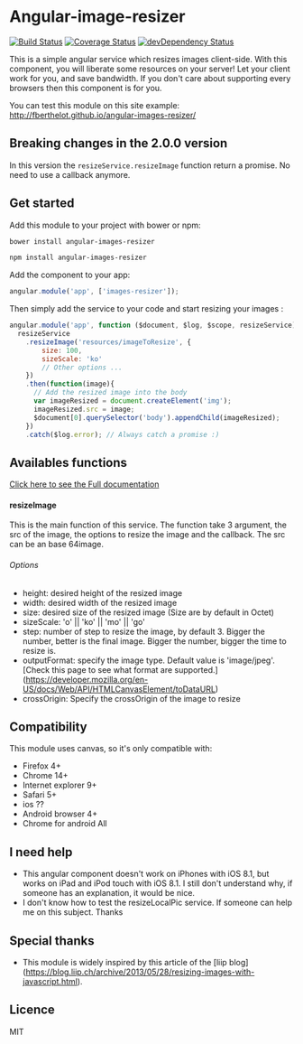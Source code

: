 # Angular-image-resizer

[![Build Status](https://travis-ci.org/FBerthelot/angular-images-resizer.svg?branch=master)](https://travis-ci.org/FBerthelot/angular-images-resizer)
[![Coverage Status](https://img.shields.io/coveralls/FBerthelot/angular-images-resizer.svg)](https://coveralls.io/r/FBerthelot/angular-images-resizer)
[![devDependency Status](https://david-dm.org/FBerthelot/angular-images-resizer/dev-status.svg)](https://david-dm.org/FBerthelot/angular-images-resizer#info=devDependencies)

This is a simple angular service which resizes images client-side. With this component, you will liberate some resources on your server!
Let your client work for you, and save bandwidth. If you don't care about supporting every browsers then this component is for you.

You can test this module on this site example: http://fberthelot.github.io/angular-images-resizer/

## Breaking changes in the 2.0.0 version

In this version the `resizeService.resizeImage` function return a promise. No need to use a callback anymore.

## Get started
Add this module to your project with bower or npm:

```bash 
bower install angular-images-resizer
```

```bash
npm install angular-images-resizer
```

Add the component to your app:
```javascript
angular.module('app', ['images-resizer']); 
```

Then simply add the service to your code and start resizing your images :

```javascript 
angular.module('app', function ($document, $log, $scope, resizeService) {
  resizeService
    .resizeImage('resources/imageToResize', {
        size: 100, 
        sizeScale: 'ko'
        // Other options ...
    })
    .then(function(image){    
      // Add the resized image into the body
      var imageResized = document.createElement('img');
      imageResized.src = image;
      $document[0].querySelector('body').appendChild(imageResized);
    })
    .catch($log.error); // Always catch a promise :)
```

## Availables functions

[Click here to see the Full documentation](http://fberthelot.github.io/angular-images-resizer/docs/)

#### resizeImage
This is the main function of this service. The function take 3 argument, the src of the image, the options to resize the image and the callback.
The src can be an base 64image.

###### Options
- height: desired height of the resized image
- width: desired width of the resized image
- size: desired size of the resized image (Size are by default in Octet)
- sizeScale: 'o' || 'ko' || 'mo' || 'go'
- step: number of step to resize the image, by default 3. Bigger the number, better is the final image. Bigger the number, bigger the time to resize is.
- outputFormat: specify the image type. Default value is 'image/jpeg'. [Check this page to see what format are supported.] (https://developer.mozilla.org/en-US/docs/Web/API/HTMLCanvasElement/toDataURL)
- crossOrigin: Specify the crossOrigin of the image to resize

## Compatibility
This module uses canvas, so it's only compatible with:
* Firefox 4+
* Chrome 14+
* Internet explorer 9+
* Safari 5+
* ios ??
* Android browser 4+
* Chrome for android All

## I need help
* This angular component doesn't work on iPhones with iOS 8.1, but works on iPad and iPod touch with iOS 8.1. I still don't understand why, if someone has an explanation, it would be nice.
* I don't know how to test the resizeLocalPic service. If someone can help me on this subject.
Thanks

## Special thanks
* This module is widely inspired by this article of the [liip blog] (https://blog.liip.ch/archive/2013/05/28/resizing-images-with-javascript.html).

## Licence
MIT
